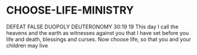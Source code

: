 # CHOOSE-LIFE-MINISTRY
DEFEAT FALSE DUOPOLY DEUTERONOMY 30:19 19 This day I call the heavens and the earth as witnesses against you that I have set before you life and death, blessings and curses. Now choose life, so that you and your children may live 
